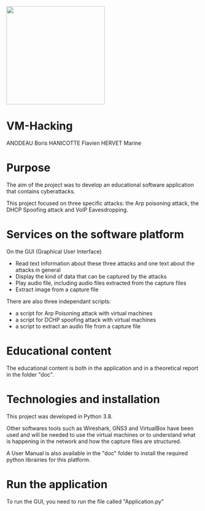 <a href="https://www.ensicaen.fr">
<img src="https://www.ensicaen.fr/wp-content/uploads/2017/02/LogoEnsicaen.gif" width="256" >
</a>

VM-Hacking
================================================
ANODEAU Boris
HANICOTTE Flavien
HERVET Marine

# Purpose 

The aim of the project was to develop an educational software application that contains cyberattacks.

This project focused on three specific attacks: the Arp poisoning attack, the DHCP Spoofing attack and VoIP Eavesdropping. 

# Services on the software platform

On the GUI (Graphical User Interface)
 - Read text information about these three attacks and one text about the attacks in general
 - Display the kind of data that can be captured by the attacks
 - Play audio file, including audio files extracted from the capture files
 - Extract image from a capture file

There are also three independant scripts:
 - a script for Arp Poisoning attack with virtual machines
 - a script for DCHP spoofing attack with virtual machines
 - a script to extract an audio file from a capture file
 
 
# Educational content

The educational content is both in the application and in a theoretical report in the folder "doc".

# Technologies and installation

This project was developed in Python 3.8.

Other softwares tools such as Wireshark, GNS3 and VirtualBox have been used and will be needed to use the virtual machines or to understand what is happening in the network and how the capture files are structured.

A User Manual is also available in the "doc" folder to install the required python librairies for this platform.

# Run the application

To run the GUI, you need to run the file called "Application.py"
